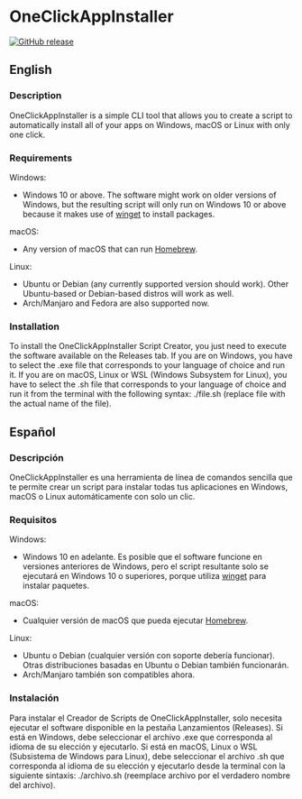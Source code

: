 # OneClickAppInstaller
[![GitHub release](https://img.shields.io/github/v/release/MasterJayanX/OneClickAppInstaller.svg)](https://github.com/MasterJayanX/OneClickAppInstaller/releases)
## English
### Description
OneClickAppInstaller is a simple CLI tool that allows you to create a script to automatically install all of your apps on Windows, macOS or Linux with only one click.
### Requirements
Windows:

- Windows 10 or above. The software might work on older versions of Windows, but the resulting script will only run on Windows 10 or above because it makes use of [winget](https://github.com/microsoft/winget-cli "winget") to install packages.

macOS:

- Any version of macOS that can run [Homebrew](https://github.com/Homebrew/brew).

Linux:

- Ubuntu or Debian (any currently supported version should work). Other Ubuntu-based or Debian-based distros will work as well.
- Arch/Manjaro and Fedora are also supported now.

### Installation
To install the OneClickAppInstaller Script Creator, you just need to execute the software available on the Releases tab. If you are on Windows, you have to select the .exe file that corresponds to your language of choice and run it. If you are on macOS, Linux or WSL (Windows Subsystem for Linux), you have to select the .sh file that corresponds to your language of choice and run it from the terminal with the following syntax: ./file.sh (replace file with the actual name of the file).

## Español
### Descripción
OneClickAppInstaller es una herramienta de línea de comandos sencilla que te permite crear un script para instalar todas tus aplicaciones en Windows, macOS o Linux automáticamente con solo un clic.
### Requisitos
Windows:

- Windows 10 en adelante. Es posible que el software funcione en versiones anteriores de Windows, pero el script resultante solo se ejecutará en Windows 10 o superiores, porque utiliza [winget](https://github.com/microsoft/winget-cli "winget") para instalar paquetes.

macOS:

- Cualquier versión de macOS que pueda ejecutar [Homebrew](https://github.com/Homebrew/brew).

Linux:

- Ubuntu o Debian (cualquier versión con soporte debería funcionar). Otras distribuciones basadas en Ubuntu o Debian también funcionarán.
- Arch/Manjaro también son compatibles ahora.

### Instalación
Para instalar el Creador de Scripts de OneClickAppInstaller, solo necesita ejecutar el software disponible en la pestaña Lanzamientos (Releases). Si está en Windows, debe seleccionar el archivo .exe que corresponda al idioma de su elección y ejecutarlo. Si está en macOS, Linux o WSL (Subsistema de Windows para Linux), debe seleccionar el archivo .sh que corresponda al idioma de su elección y ejecutarlo desde la terminal con la siguiente sintaxis: ./archivo.sh (reemplace archivo por el verdadero nombre del archivo).
